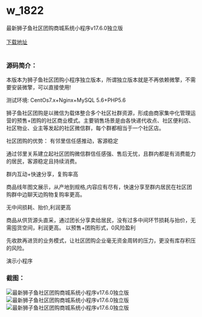 # w_1822
最新狮子鱼社区团购商城系统小程序v17.6.0独立版
<br/></br>
[下载地址](https://www.uuid2.com/1822.html "下载地址")
<br/></br>
<h3>源码简介：</h3>
<p>本版本为狮子鱼社区团购小程序独立版本，所谓独立版本就是不再依赖微擎，不需要安装微擎，可以直接使用!<p>
<p>测试环境: CentOs7.x+Nginx+MySQL 5.6+PHP5.6<p>
<p>狮子鱼社区团购是以微信为载体整合多个社区社群资源，形成由商家集中化管理运营的预售+团购的社区商业模式。主要销售场景是由各快递代收点、社区便利店、社区物业、业主等发起的社区微信群，每个群都相当于一个社区店。<p>
<p>社区团购的优势：
有邻里信任感推动，客源稳定<p>
<p>通过邻里关系建立起社区团购微信群信任感强、售后无忧，且群内都是有消费能力的居民，客源稳定且持续消费。<p>
<p>群内互动+快速分享，复购率高<p>
<p>商品线年图文展示，从产地到规格,内容应有尽有，快速分享至群内居民在社区团购群中边聊天边购物复购率更高。<p>
<p>无中间损耗、抬价,利润更高<p>
<p>商品从供货源头直采，通过团长分享卖给居民，没有过多中间环节损耗与抬价，无需囤货空间，利润更高。
以预售+团购形式，0风险盈利<p>
<p>先收款再进货的业务模式，让社区团购企业毫无资金周转的压力，更没有库存积压的风险。<p>
<p>演示小程序<p>
<h3>截图：</h3>
<img src="https://www.uuid2.com/wp-content/uploads/img/202111/14fa9fb434.jpeg" alt="最新狮子鱼社区团购商城系统小程序v17.6.0独立版"><img src="https://www.uuid2.com/wp-content/uploads/img/202111/8e606bf890.png" alt="最新狮子鱼社区团购商城系统小程序v17.6.0独立版"><img src="https://www.uuid2.com/wp-content/uploads/img/202111/8e606bf141.png" alt="最新狮子鱼社区团购商城系统小程序v17.6.0独立版">
